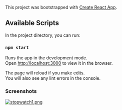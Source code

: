 This project was bootstrapped with [Create React App](https://github.com/facebook/create-react-app).

## Available Scripts

In the project directory, you can run:

### `npm start`

Runs the app in the development mode.<br>
Open [http://localhost:3000](http://localhost:3000) to view it in the browser.

The page will reload if you make edits.<br>
You will also see any lint errors in the console.

### Screenshots

[![stopwatch1.png](https://i.postimg.cc/GpMZPDmM/stopwatch1.png)](https://postimg.cc/8F6KNjWW)
